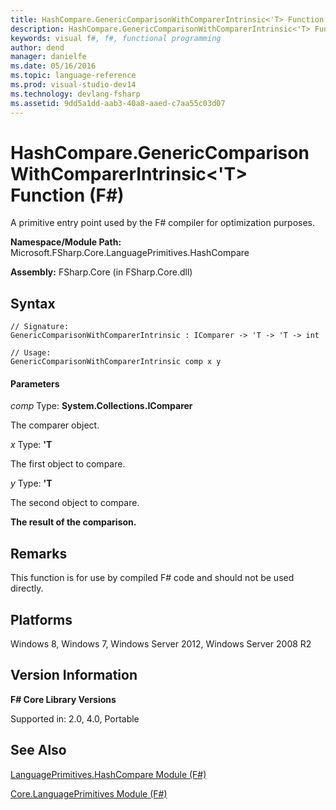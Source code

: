 ```yaml
---
title: HashCompare.GenericComparisonWithComparerIntrinsic<'T> Function (F#)
description: HashCompare.GenericComparisonWithComparerIntrinsic<'T> Function (F#)
keywords: visual f#, f#, functional programming
author: dend
manager: danielfe
ms.date: 05/16/2016
ms.topic: language-reference
ms.prod: visual-studio-dev14
ms.technology: devlang-fsharp
ms.assetid: 9dd5a1dd-aab3-40a8-aaed-c7aa55c03d07 
---
```


# HashCompare.GenericComparisonWithComparerIntrinsic<'T> Function (F#)

A primitive entry point used by the F# compiler for optimization purposes.

**Namespace/Module Path:** Microsoft.FSharp.Core.LanguagePrimitives.HashCompare

**Assembly:** FSharp.Core (in FSharp.Core.dll)


## Syntax

```
// Signature:
GenericComparisonWithComparerIntrinsic : IComparer -> 'T -> 'T -> int

// Usage:
GenericComparisonWithComparerIntrinsic comp x y
```

#### Parameters
*comp*
Type: **System.Collections.IComparer**


The comparer object.


*x*
Type: **'T**


The first object to compare.


*y*
Type: **'T**


The second object to compare.



**The result of the comparison.**
## Remarks
This function is for use by compiled F# code and should not be used directly.


## Platforms
Windows 8, Windows 7, Windows Server 2012, Windows Server 2008 R2


## Version Information
**F# Core Library Versions**

Supported in: 2.0, 4.0, Portable




## See Also
[LanguagePrimitives.HashCompare Module &#40;F&#35;&#41;](LanguagePrimitives.HashCompare-Module-%5BFSharp%5D.md)

[Core.LanguagePrimitives Module &#40;F&#35;&#41;](Core.LanguagePrimitives-Module-%5BFSharp%5D.md)

